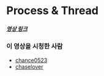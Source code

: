 # Process & Thread

##### [영상 링크](https://youtu.be/1grtWKqTn50)

### 이 영상을 시청한 사람

- [chance0523](https://github.com/chance0523)
- [chaselover](https://github.com/chaselover)
